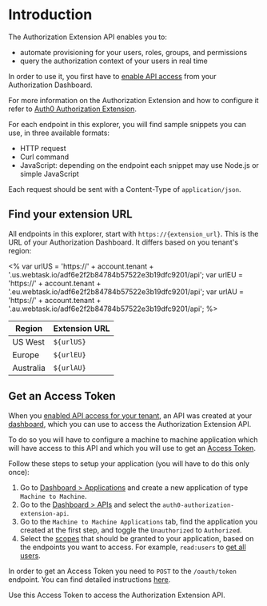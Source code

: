 # Introduction

The Authorization Extension API enables you to:

- automate provisioning for your users, roles, groups, and permissions
- query the authorization context of your users in real time

In order to use it, you first have to [enable API access](/extensions/authorization-extension/v2#enable-api-access) from your Authorization Dashboard.

For more information on the Authorization Extension and how to configure it refer to [Auth0 Authorization Extension](/extensions/authorization-extension).

For each endpoint in this explorer, you will find sample snippets you can use, in three available formats:

- HTTP request
- Curl command
- JavaScript: depending on the endpoint each snippet may use Node.js or simple JavaScript

Each request should be sent with a Content-Type of `application/json`.

## Find your extension URL

All endpoints in this explorer, start with `https://{extension_url}`. This is the URL of your Authorization Dashboard. It differs based on you tenant's region:

<%
  var urlUS = 'https://' + account.tenant + '.us.webtask.io/adf6e2f2b84784b57522e3b19dfc9201/api';
  var urlEU = 'https://' + account.tenant + '.eu.webtask.io/adf6e2f2b84784b57522e3b19dfc9201/api';
  var urlAU = 'https://' + account.tenant + '.au.webtask.io/adf6e2f2b84784b57522e3b19dfc9201/api';
%>

| Region | Extension URL |
|--------|---------------|
| US West | `${urlUS}` |
| Europe | `${urlEU}` |
| Australia | `${urlAU}` |

## Get an Access Token

When you [enabled API access for your tenant](/extensions/authorization-extension/v2#enable-api-access), an API was created at your [dashboard](${manage_url}), which you can use to access the Authorization Extension API.

To do so you will have to configure a machine to machine application which will have access to this API and which you will use to get an [Access Token](/tokens/overview-access-tokens).

Follow these steps to setup your application (you will have to do this only once):

1. Go to [Dashboard > Applications](${manage_url}/#/applications) and create a new application of type `Machine to Machine`.
2. Go to the [Dashboard > APIs](${manage_url}/#/apis) and select the `auth0-authorization-extension-api`.
3. Go to the `Machine to Machine Applications` tab, find the application you created at the first step, and toggle the `Unauthorized` to `Authorized`.
4. Select the [scopes](/scopes/current/api-scopes) that should be granted to your application, based on the endpoints you want to access. For example, `read:users` to [get all users](#get-all-users).

In order to get an Access Token you need to `POST` to the `/oauth/token` endpoint. You can find detailed instructions [here](/api-auth/tutorials/client-credentials#ask-for-a-token).

Use this Access Token to access the Authorization Extension API.
